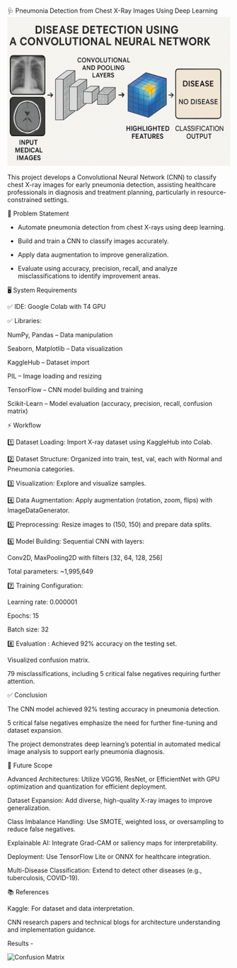 🩺 Pneumonia Detection from Chest X-Ray Images Using Deep Learning
![Disease Detection Using CNN](Images/DiseaseDetectionUsingCNN.png)


This project develops a Convolutional Neural Network (CNN) to classify chest X-ray images for early pneumonia detection, 
assisting healthcare professionals in diagnosis and treatment planning, particularly in resource-constrained settings.

🚀 Problem Statement
* Automate pneumonia detection from chest X-rays using deep learning.
  
* Build and train a CNN to classify images accurately.
  
* Apply data augmentation to improve generalization.
  
* Evaluate using accuracy, precision, recall, and analyze misclassifications to identify improvement areas.

🖥️ System Requirements

✅ IDE: Google Colab with T4 GPU

✅ Libraries:

NumPy, Pandas – Data manipulation

Seaborn, Matplotlib – Data visualization

KaggleHub – Dataset import

PIL – Image loading and resizing

TensorFlow – CNN model building and training

Scikit-Learn – Model evaluation (accuracy, precision, recall, confusion matrix)


⚡ Workflow

1️⃣ Dataset Loading: Import X-ray dataset using KaggleHub into Colab.

2️⃣ Dataset Structure: Organized into train, test, val, each with Normal and Pneumonia categories.

3️⃣ Visualization: Explore and visualize samples.

4️⃣ Data Augmentation: Apply augmentation (rotation, zoom, flips) with ImageDataGenerator.

5️⃣ Preprocessing: Resize images to (150, 150) and prepare data splits.

6️⃣ Model Building: Sequential CNN with layers:

   Conv2D, MaxPooling2D with filters [32, 64, 128, 256]
   
   Total parameters: ~1,995,649
   
7️⃣ Training Configuration:

   Learning rate: 0.000001
   
   Epochs: 15
   
   Batch size: 32
   
8️⃣ Evaluation
:
Achieved 92% accuracy on the testing set.

Visualized confusion matrix.

79 misclassifications, including 5 critical false negatives requiring further attention.  

✅ Conclusion

The CNN model achieved 92% testing accuracy in pneumonia detection.

5 critical false negatives emphasize the need for further fine-tuning and dataset expansion.

The project demonstrates deep learning’s potential in automated medical image analysis to support early pneumonia diagnosis.

🚀 Future Scope

Advanced Architectures: Utilize VGG16, ResNet, or EfficientNet with GPU optimization and quantization for efficient deployment.

Dataset Expansion: Add diverse, high-quality X-ray images to improve generalization.

Class Imbalance Handling: Use SMOTE, weighted loss, or oversampling to reduce false negatives.

Explainable AI: Integrate Grad-CAM or saliency maps for interpretability.

Deployment: Use TensorFlow Lite or ONNX for healthcare integration.

Multi-Disease Classification: Extend to detect other diseases (e.g., tuberculosis, COVID-19).

📚 References

Kaggle: For dataset and data interpretation.

CNN research papers and technical blogs for architecture understanding and implementation guidance.


Results - 

![Confusion Matrix](Images/confusion%matrix.png)





  
